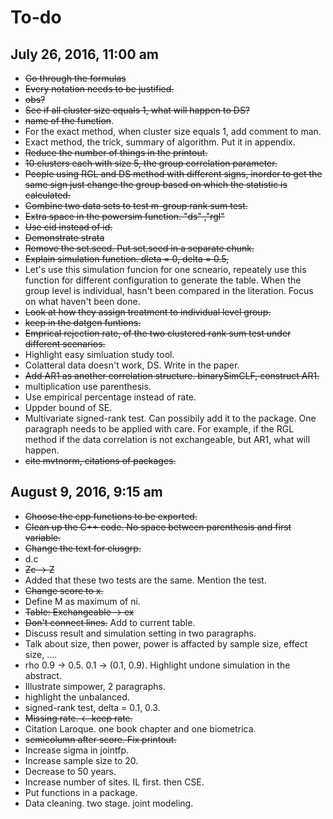 # To-do #

## July 26, 2016, 11:00 am
+ ~~Go through the formulas~~
+ ~~Every notation needs to be justified.~~
+ ~~obs?~~
+ ~~See if all cluster size equals 1, what will happen to DS?~~
+ ~~name of the function~~.
+ For the exact method, when cluster size equals 1, add comment to man.
+ Exact method, the trick, summary of algorithm. Put it in appendix.
+ ~~Reduce the number of things in the printout.~~
+ ~~10 clusters each with size 5, the group correlation parameter.~~
+ ~~People using RGL and DS method with different signs, inorder to get the same sign just change the group based on which the statistic is calculated.~~
+ ~~Combine two data sets to test m-group rank sum test.~~
+ ~~Extra space in the powersim function. "ds" ,"rgl"~~
+ ~~Use cid instead of id.~~
+ ~~Demonstrate strata~~
+ ~~Remove the set.seed. Put set.seed in a separate chunk.~~
+ ~~Explain simulation function. dleta = 0, delta = 0.5,~~
+ Let's use this simulation funcion for one scneario, repeately use this function for different configuration to generate the table. When the group level is individual, hasn't been compared in the literation. Focus on what haven't been done.
+ ~~Look at how they assign treatment to individual level group.~~
+ ~~keep in the datgen funtions.~~
+ ~~Emprical rejection rate, of the two clustered rank sum test under different scenarios.~~
+ Highlight easy simluation study tool.
+ Colatteral data doesn't work, DS. Write in the paper.
+ ~~Add AR1 as another correlation structure. binarySimCLF, construct AR1.~~
+ multiplication use parenthesis.
+ Use empirical percentage instead of rate.
+ Uppder bound of SE.
+ Multivariate signed-rank test. Can possibily add it to the package. One paragraph needs to be applied with care. For example, if the RGL method if the data correlation is not exchangeable, but AR1, what will happen.
+ ~~cite mvtnorm, citations of packages.~~

## August 9, 2016, 9:15 am
+ ~~Choose the cpp functions to be exported.~~
+ ~~Clean up the C++ code. No space between parenthesis and first variable.~~
+ ~~Change the text for clusgrp.~~
+ d.c
+ ~~Zc -> Z~~
+ Added that these two tests are the same. Mention the test.
+ ~~Change score to x.~~
+ Define M as maximum of ni.
+ ~~Table: Exchangeable -> ex~~
+ ~~Don't connect lines.~~ Add to current table.
+ Discuss result and simulation setting in two paragraphs.
+ Talk about size, then power, power is affacted by sample size, effect size, ....
+ rho 0.9 -> 0.5. 0.1 -> (0.1, 0.9). Highlight undone simulation in the abstract.
+ Illustrate simpower, 2 paragraphs.
+ highlight the unbalanced.
+ signed-rank test, delta = 0.1, 0.3.
+ ~~Missing rate. <- keep rate.~~
+ Citation Laroque. one book chapter and one biometrica.
+ ~~semicolumn after score. Fix printout.~~
+ Increase sigma in jointfp.
+ Increase sample size to 20.
+ Decrease to 50 years.
+ Increase number of sites. IL first. then CSE.
+ Put functions in a package.
+ Data cleaning. two stage. joint modeling. 
